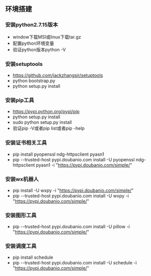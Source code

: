 环境搭建
------

### 安装python2.7.15版本

* window下载MSI或linux下载tar.gz
* 配置python环境变量
* 验证python版本python -V

###  安装setuptools
* https://github.com/jackzhangsir/setuptools
* python bootstrap.py
* python setup.py install

###  安装pip工具


* https://pypi.python.org/pypi/pip
* python setup.py install
* sudo python setup.py install
* 验证pip -V或者pip list或者pip -help

###  安装证书相关工具

* pip install pyopenssl ndg-httpsclient pyasn1
* pip --trusted-host pypi.doubanio.com install -U pyopenssl ndg-httpsclient pyasn1 -i "https://pypi.doubanio.com/simple/"


### 安装wx机器人

* pip install -U wxpy -i "https://pypi.doubanio.com/simple/"
* pip --trusted-host pypi.doubanio.com install -U wxpy -i "https://pypi.doubanio.com/simple/"


###  安装图形工具

* pip --trusted-host pypi.doubanio.com install -U pillow -i "https://pypi.doubanio.com/simple/"

###  安装调度工具
* pip install schedule
* pip --trusted-host pypi.doubanio.com install -U schedule -i "https://pypi.doubanio.com/simple/"
